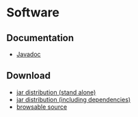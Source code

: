 # Software

## Documentation

* [Javadoc][]

## Download

* [jar distribution (stand alone)][Jar Standalone]
* [jar distribution (including dependencies)][Jar With Dependencies]
* [browsable source][Source]


[Javadoc]:               https://builds.cs.st-andrews.ac.uk/job/shabdiz/javadoc/
[Jar Standalone]:        https://builds.cs.st-andrews.ac.uk/job/shabdiz/lastSuccessfulBuild/artifact/target/shabdiz-1.0-SNAPSHOT.jar
[Jar With Dependencies]: https://builds.cs.st-andrews.ac.uk/job/shabdiz/lastSuccessfulBuild/artifact/target/shabdiz-1.0-SNAPSHOT-jar-with-dependencies.jar
[Source]:                http://quicksilver.hg.cs.st-andrews.ac.uk/shabdiz/file/tip
